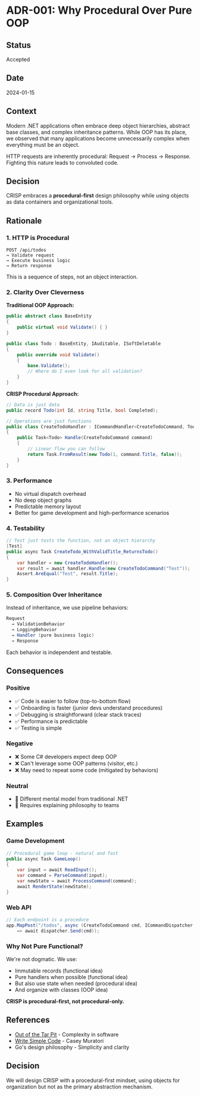 # ADR-001: Why Procedural Over Pure OOP

## Status
Accepted

## Date
2024-01-15

## Context

Modern .NET applications often embrace deep object hierarchies, abstract base classes, and complex inheritance patterns. While OOP has its place, we observed that many applications become unnecessarily complex when everything must be an object.

HTTP requests are inherently procedural: Request → Process → Response. Fighting this nature leads to convoluted code.

## Decision

CRISP embraces a **procedural-first** design philosophy while using objects as data containers and organizational tools.

## Rationale

### 1. **HTTP is Procedural**
```
POST /api/todos
→ Validate request
→ Execute business logic  
→ Return response
```

This is a sequence of steps, not an object interaction.

### 2. **Clarity Over Cleverness**

**Traditional OOP Approach:**
```csharp
public abstract class BaseEntity 
{
    public virtual void Validate() { }
}

public class Todo : BaseEntity, IAuditable, ISoftDeletable
{
    public override void Validate() 
    {
        base.Validate();
        // Where do I even look for all validation?
    }
}
```

**CRISP Procedural Approach:**
```csharp
// Data is just data
public record Todo(int Id, string Title, bool Completed);

// Operations are just functions
public class CreateTodoHandler : ICommandHandler<CreateTodoCommand, Todo>
{
    public Task<Todo> Handle(CreateTodoCommand command)
    {
        // Linear flow you can follow
        return Task.FromResult(new Todo(1, command.Title, false));
    }
}
```

### 3. **Performance**

- No virtual dispatch overhead
- No deep object graphs
- Predictable memory layout
- Better for game development and high-performance scenarios

### 4. **Testability**

```csharp
// Test just tests the function, not an object hierarchy
[Test]
public async Task CreateTodo_WithValidTitle_ReturnsTodo()
{
    var handler = new CreateTodoHandler();
    var result = await handler.Handle(new CreateTodoCommand("Test"));
    Assert.AreEqual("Test", result.Title);
}
```

### 5. **Composition Over Inheritance**

Instead of inheritance, we use pipeline behaviors:
```csharp
Request 
  → ValidationBehavior
  → LoggingBehavior  
  → Handler (pure business logic)
  → Response
```

Each behavior is independent and testable.

## Consequences

### Positive
- ✅ Code is easier to follow (top-to-bottom flow)
- ✅ Onboarding is faster (junior devs understand procedures)
- ✅ Debugging is straightforward (clear stack traces)
- ✅ Performance is predictable
- ✅ Testing is simple

### Negative
- ❌ Some C# developers expect deep OOP
- ❌ Can't leverage some OOP patterns (visitor, etc.)
- ❌ May need to repeat some code (mitigated by behaviors)

### Neutral
- 🔄 Different mental model from traditional .NET
- 🔄 Requires explaining philosophy to teams

## Examples

### Game Development
```csharp
// Procedural game loop - natural and fast
public async Task GameLoop()
{
    var input = await ReadInput();
    var command = ParseCommand(input);
    var newState = await ProcessCommand(command);
    await RenderState(newState);
}
```

### Web API
```csharp
// Each endpoint is a procedure
app.MapPost("/todos", async (CreateTodoCommand cmd, ICommandDispatcher dispatcher) 
    => await dispatcher.Send(cmd));
```

### Why Not Pure Functional?

We're not dogmatic. We use:
- Immutable records (functional idea)
- Pure handlers when possible (functional idea)  
- But also use state when needed (procedural idea)
- And organize with classes (OOP idea)

**CRISP is procedural-first, not procedural-only.**

## References

- [Out of the Tar Pit](http://curtclifton.net/papers/MoseleyMarks06a.pdf) - Complexity in software
- [Write Simple Code](https://www.youtube.com/watch?v=SER1Z0fyUkI) - Casey Muratori
- Go's design philosophy - Simplicity and clarity

## Decision

We will design CRISP with a procedural-first mindset, using objects for organization but not as the primary abstraction mechanism.